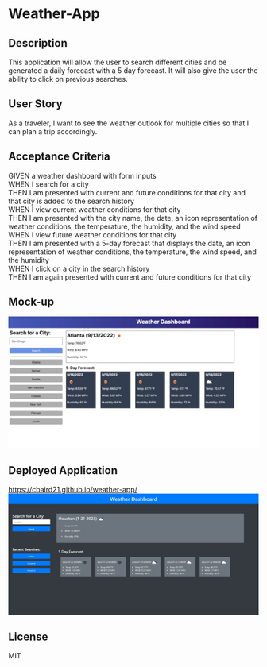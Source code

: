 # Weather-App

## Description

This application will allow the user to search different cities and be generated a daily forecast with a 5 day forecast. It will also give the user the ability to click on previous searches.

## User Story

As a traveler, I want to see the weather outlook for multiple cities so that I can plan a trip accordingly.

## Acceptance Criteria

GIVEN a weather dashboard with form inputs  
WHEN I search for a city  
THEN I am presented with current and future conditions for that city and that city is added to the search history  
WHEN I view current weather conditions for that city  
THEN I am presented with the city name, the date, an icon representation of weather conditions, the temperature, the humidity, and the wind speed  
WHEN I view future weather conditions for that city  
THEN I am presented with a 5-day forecast that displays the date, an icon representation of weather conditions, the temperature, the wind speed, and the humidity  
WHEN I click on a city in the search history  
THEN I am again presented with current and future conditions for that city

## Mock-up

![Alt text](assets/images/06-server-side-apis-homework-demo.png)

## Deployed Application

https://cbaird21.github.io/weather-app/  
![Alt text](assets/images/screencapture-cbaird21-github-io-weather-app-2023-01-21-11_09_27.png)

## License

MIT
